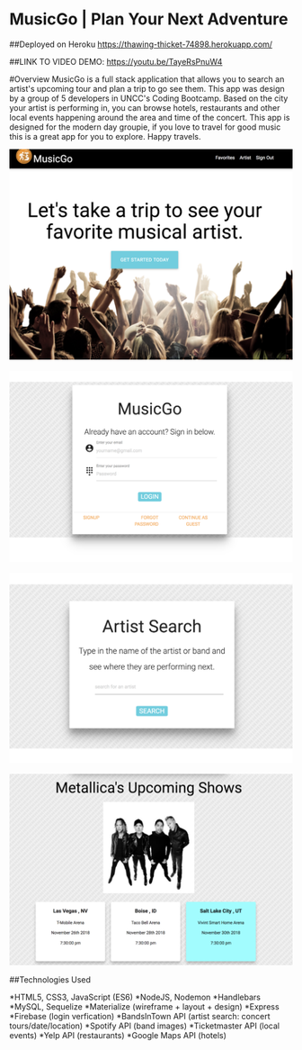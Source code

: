 # MusicGo | Plan Your Next Adventure

##Deployed on Heroku
https://thawing-thicket-74898.herokuapp.com/

##LINK TO VIDEO DEMO:
https://youtu.be/TayeRsPnuW4


#Overview
MusicGo is a full stack application that allows you to search an artist's upcoming tour and plan a trip to go see them. This app was design by a group of 5 developers in UNCC's Coding Bootcamp. Based on the city your artist is performing in, you can browse hotels, restaurants and other local events happening around the area and time of the concert. This app is designed for the modern day groupie, if you love to travel for good music this is a great app for you to explore. Happy travels. 

![home](public/assets/home.png)
<br><br>
![login](public/assets/signIn.png)
<br><br>
![artist-search](public/assets/artistSearch.png)
<br><br>
![artist-concerts](public/assets/metallica.png)


##Technologies Used

*HTML5, CSS3, JavaScript (ES6)
*NodeJS, Nodemon
*Handlebars
*MySQL, Sequelize
*Materialize (wireframe + layout + design)
*Express
*Firebase (login verfication)
*BandsInTown API (artist search: concert tours/date/location)
*Spotify API (band images)
*Ticketmaster API (local events)
*Yelp API (restaurants)
*Google Maps API (hotels)
